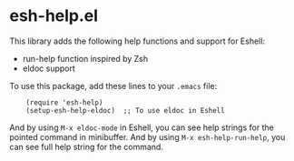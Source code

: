 # esh-help.el

This library adds the following help functions and support for Eshell:
* run-help function inspired by Zsh
* eldoc support

To use this package, add these lines to your `.emacs` file:
```elisp
    (require 'esh-help)
    (setup-esh-help-eldoc)  ;; To use eldoc in Eshell
```
And by using `M-x eldoc-mode` in Eshell, you can see help strings
for the pointed command in minibuffer.
And by using `M-x esh-help-run-help`, you can see full help string
for the command.
